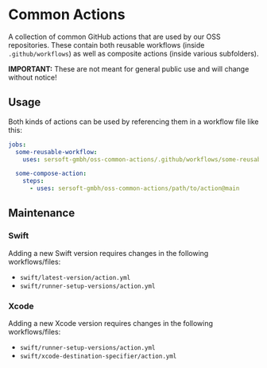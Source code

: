 # Common Actions

A collection of common GitHub actions that are used by our OSS repositories.
These contain both reusable workflows (inside `.github/workflows`) as well as composite actions (inside various subfolders).

**IMPORTANT:** These are not meant for general public use and will change without notice!


## Usage

Both kinds of actions can be used by referencing them in a workflow file like this:

```yaml
jobs:
  some-reusable-workflow:
    uses: sersoft-gmbh/oss-common-actions/.github/workflows/some-reusable-workflow.yml@main

  some-compose-action:
    steps:
      - uses: sersoft-gmbh/oss-common-actions/path/to/action@main
```

## Maintenance

### Swift

Adding a new Swift version requires changes in the following workflows/files:

- `swift/latest-version/action.yml`
- `swift/runner-setup-versions/action.yml`

### Xcode

Adding a new Xcode version requires changes in the following workflows/files:

- `swift/runner-setup-versions/action.yml`
- `swift/xcode-destination-specifier/action.yml`
